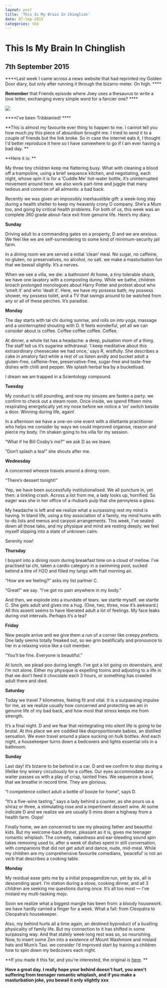 ```yaml
---
layout: post
title: 'This Is My Brain In Chinglish'
date: 07-Sep-2015
categories: tbd
---
```


# This Is My Brain In Chinglish

## 7th September 2015

****Last week I came across a news website that had reprinted my Golden Door diary,   but only after running it through the bizarro-meter. On high. ****

****Remember**** that Friends episode where Joey uses a thesaurus to write a love letter,   exchanging every simple word for a fancier one? ****

<img class="photo-horiz" src="https://s-media-cache-ak0.pinimg.com/736x/8f/8b/b7/8f8bb7fde1f3c47fd53893e8c68ddf42.jpg" />

****I've been Tribbianied! ****

**This is almost my favourite ever thing to happen to me. I cannot tell you how much joy this piece of absurdism brought me. I tried to send it to a couple of friends but the link broke. So in case the internet eats it,   I thought I'd better reproduce it here so I have somewhere to go if I am ever having a bad day. **

**Here it is: **

My three tiny children keep me flattering busy. What with cleaning a blood off a trampoline, using a brief sequence kitchen, and negotiating, each night, whose spin it is for a ‘Cuddle Me’ hot-water bottle, it’s uninterrupted movement around here. we also work part-time and juggle that many tedious and common of all ailments: a bad back.

Recently we was given an impossibly inexhaustible gift: a week-long stay during a health shelter to keep my heavenly crony D company. She’s a Mum too, and going by critical health problems. For both of us, this week was an complete 360 grade about-face exit from genuine life. Here’s my diary.

**Sunday**

Driving adult to a commanding gates on a property, D and we are anxious. We feel like we are self-surrendering to some kind of minimum-security jail farm.

In a dining room we are served a initial ‘clean’ meal. No sugar, no caffeine, no gluten, no preservatives, no alcohol, no salt. we make a masturbation fun that we bewail slightly. It’s a nerves.

When we see a villa, we die: a bathroom! At home, a tiny tolerable shack, we have one lavatory with a composting dunny. While we bathe, children broach prolonged monologues about Harry Potter and protest about who ‘smelt it’ and who ‘dealt it’. Here, we have my possess bath, my possess shower, my possess toilet, and a TV that swings around to be watched from any or all of these perches. It’s paradise.

**Monday**

The day starts with tai chi during sunrise, and rolls on into yoga, massage and a uninterrupted shouting with D. It feels wonderful, yet all we can consider about is coffee. Coffee coffee coffee. Coffee.

At dinner, a whole list has a headache: a deep, pulsation mom of a thing. The staff tell us it’s sugarine withdrawal. ‘I keep meditative about this extraordinary cheesecake we had once,’ says R, wistfully. She describes a cake in amatory fact while a rest of us listen avidly and bucket adult a gluten-free, caffeine-free, preservative-free, sugar-free and taste-free dishes with chilli and pepper. We splash herbal tea by a bucketload.

I dream we am trapped in a Scientology compound.

**Tuesday**

My conduct is still pounding, and now my sinuses are fasten a party. we confirm to check out a steam room. Once inside, we spend fifteen mins respirating energetically yet my nose before we notice a ‘on’ switch beside a door. Winning during life, again!

In a afternoon we have a one-on-one event with a dilettante practitioner who helps me consider by ways we could improved organise, reason and pierce my body. I’m shaken going to his villa for my session.

“What if he Bill Cosby’s me?” we ask D as we leave.

“Don’t splash a tea!” she shouts after me.

**Wednesday**

A concerned wheeze travels around a dining room.

“There’s dessert tonight!”

Yep, we have been successfully institutionalised. We all puncture in, yet then: a tinkling crash. Across a list from me, a lady looks up, horrified. So eager was she in her office of a rhubarb pulp that she pennyless a glass.

My headache is left and we realize what a surpassing rest my mind is having. In bland life, using a tiny association of a family, my mind hums with to-do lists and menus and carpool arrangements. This week, I’ve sealed down all those tabs, and my physique and mind are resting deeply. we feel myself slipping into a state of unknown calm.

Serenity now!

**Thursday**

I boyant into a dining room during breakfast time on a cloud of mellow. I’ve practised tai chi, taken a cardio category in a swimming pool, sucked behind a litre of H2O and filled my lungs with frail morning air.

“How are we feeling?” asks my list partner C.

“Great!” we say. “I’ve got no pain anywhere in my body.”

And then, we explode into a inundate of tears. we startle myself. we startle C. She gets adult and gives me a hug. (One, two, three, now it’s awkward.) All this assent seems to have liberated adult a lot of feelings. My face leaks during visit intervals. Perhaps it’s a tea?

**Friday**

New people arrive and we give them a run of a corner like creepy prefects. One lady seems totally freaked out, so we grin beatifically and pronounce to her in a relaxing voice like a cult member.

“You’ll be fine. Everyone is beautiful.”

At lunch, we plead poo during length. I’ve got a lot going on downstairs, and I’m not alone. Either my physique is expelling toxins and adjusting to a life in that we don’t feed it chocolate each 3 hours, or something has crawled adult there and died.

**Saturday**

Today we travel 7 kilometres, feeling fit and vital. It is a surpassing impulse for me, as we realize usually how concerned and protecting we am in genuine life of my bad back, and how most that stress keeps me from strength.

It’s a final night. D and we fear that reintegrating into silent life is going to be brutal. At this place we are coddled like disproportionate babies, an distilled sensation. We even travel around a place sucking on hulk bottles. And each night, a housekeeper turns down a bedcovers and lights essential oils in a bathroom.

**Sunday**

Last day! It’s bizarre to be behind in a car. D and we confirm to stop during a lifelike tiny winery circuitously for a coffee. Our eyes accommodate as a waiter passes us with a play of crisp, tainted fries. We sequence a bowl, that we breathe in record time. They are glorious.

“I competence collect adult a bottle of booze for home”, says D.

“It’s a five-wine tasting,” says a lady behind a counter, as she pours us a shiraz or three, a stimulating rose and a impertinent dessert wine. At some indicate D and we realize we are usually 5 mins down a highway from a health farm. Oops!

Finally home, we am concerned to see my pleasing father and beautiful kids. But my welcome-back dinner, pleasant as it is, gives me teenager romantic whiplash. The comedy, nakedness and ear-bleeding sound spin takes removing used to, after a week of dishes spent in still conversation, with companions that did not get adult and dance, nude, mid-meal. While my children are my comprehensive favourite comedians, ‘peaceful’ is not an verb that describes a cooking table.

**Monday**

My residual ease gets me by a initial propagandize run, yet by six, all is descending apart. I’m station during a stove, cooking dinner, and all 3 children are seeking me questions during once. It’s all too most — I’ve mislaid my multi-tasking mojo.

Soon we realize what a biggest mangle has been from: a bloody housework. we have hardly carried a finger for a week. What a fall: from Cleopatra to Cleopatra’s housekeeper.

Also, my behind hurts all a time again, an destined byproduct of a bustling physicality of family life. But my connection to it has shifted in some surpassing way. And that stately week-long rest was so, so nourishing. Now, to insert some Zen into a existence of Mount Washmore and mislaid hats and Mum’s Taxi. we consider I’d improved start by training a children how to spin down my bedcovers each night.

**If you made it this far, and you're interested, the original is <a href="http://www.news.com.au/travel/travel-ideas/the-hilarious-diary-of-a-mum-on-a-health-retreat/story-e6frfqe0-1227501741618">here</a>. **

**Have a great day. I really hope your behind doesn't hurt, you aren't suffering from teenager romantic whiplash, and if you make a masturbation joke, you bewail it only slightly xxx**
